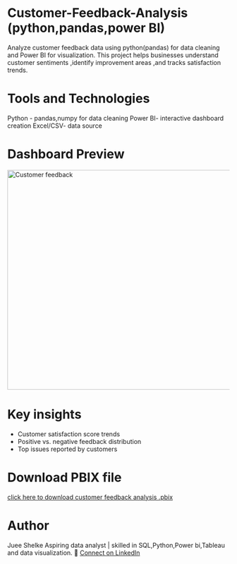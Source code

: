 # Customer-Feedback-Analysis (python,pandas,power BI)

Analyze customer feedback data using python(pandas) for data cleaning and Power BI for visualization.
This project helps businesses understand customer sentiments ,identify improvement areas ,and tracks satisfaction trends.


# Tools and Technologies
Python - pandas,numpy for data cleaning 
Power BI- interactive dashboard creation
Excel/CSV- data source

# Dashboard Preview
<img width="895" height="498" alt="Customer feedback" src="https://github.com/user-attachments/assets/43d5f847-3ff4-4f6b-a2d8-8665615c0c70" />


# Key insights
- Customer satisfaction score trends
- Positive vs. negative feedback distribution
- Top issues reported by customers

# Download PBIX file

[click here to download customer feedback analysis .pbix](https://github.com/shelkejuee/Customer-Feedback-Analysis/blob/main/Customer%20Feedback.pbix)

# Author
Juee Shelke
Aspiring data analyst | skilled in SQL,Python,Power bi,Tableau and data visualization.
🔗 [Connect on LinkedIn](linkedin.com/in/juee-shelke)

